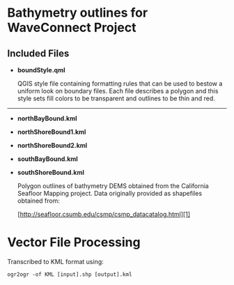 # Bathymetry outlines for WaveConnect Project

## Included Files

  * **boundStyle.qml**

    QGIS style file containing formatting rules that can be used to bestow a uniform
    look on boundary files.  Each file describes a polygon and this style sets fill
    colors to be transparent and outlines to be thin and red.

***

  * **northBayBound.kml**
  * **northShoreBound1.kml**
  * **northShoreBound2.kml**
  * **southBayBound.kml**
  * **southShoreBound.kml**

    Polygon outlines of bathymetry DEMS obtained from the California Seafloor
    Mapping project.  Data originally provided as shapefiles obtained from:

    [http://seafloor.csumb.edu/csmp/csmp_datacatalog.html][1]


# Vector File Processing

Transcribed to KML format using:

    ogr2ogr -of KML [input].shp [output].kml

  [1]: http://seafloor.csumb.edu/csmp/csmp_datacatalog.html (California Seafloor Mapping Project) 
